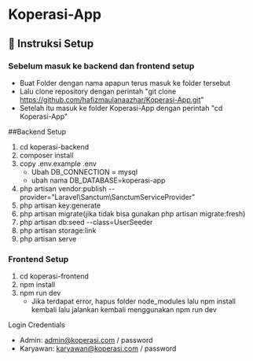 # Koperasi-App

## 🚀 Instruksi Setup

### Sebelum masuk ke backend dan frontend setup
- Buat Folder dengan nama apapun terus masuk ke folder tersebut
- Lalu clone repository dengan perintah "git clone https://github.com/hafizmaulanaazhar/Koperasi-App.git"
- Setelah itu masuk ke folder Koperasi-App dengan perintah "cd Koperasi-App"

##Backend Setup
  1. cd koperasi-backend
  2. composer install
  3. copy .env.example .env
     - Ubah DB_CONNECTION = mysql
     - ubah nama DB_DATABASE=koperasi-app
  4. php artisan vendor:publish --provider="Laravel\Sanctum\SanctumServiceProvider"
  5. php artisan key:generate
  6. php artisan migrate(jika tidak bisa gunakan php artisan migrate:fresh)
  7. php artisan db:seed --class=UserSeeder
  8. php artisan storage:link
  9. php artisan serve

### Frontend Setup
1. cd koperasi-frontend
2. npm install
3. npm run dev
   - Jika terdapat error, hapus folder node_modules lalu npm install kembali lalu jalankan kembali menggunakan npm run dev

Login Credentials
- Admin: admin@koperasi.com / password
- Karyawan: karyawan@koperasi.com / password
